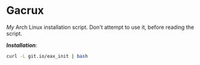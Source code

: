 # Gacrux
*My* Arch Linux installation script.
Don't attempt to use it, before reading the script.

**_Installation_**:
```bash
curl -L git.io/eax_init | bash
```
